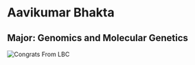 # Aavikumar Bhakta

## Major: Genomics and Molecular Genetics

<img class="markdownImage" src="./markdownAssetPath/Congrats-from-LBC.png" alt="Congrats From LBC"/>